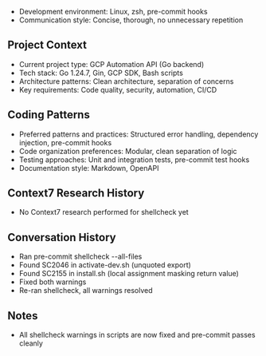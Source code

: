- Development environment: Linux, zsh, pre-commit hooks
- Communication style: Concise, thorough, no unnecessary repetition

## Project Context

- Current project type: GCP Automation API (Go backend)
- Tech stack: Go 1.24.7, Gin, GCP SDK, Bash scripts
- Architecture patterns: Clean architecture, separation of concerns
- Key requirements: Code quality, security, automation, CI/CD

## Coding Patterns

- Preferred patterns and practices: Structured error handling, dependency injection, pre-commit
  hooks
- Code organization preferences: Modular, clean separation of logic
- Testing approaches: Unit and integration tests, pre-commit test hooks
- Documentation style: Markdown, OpenAPI

## Context7 Research History

- No Context7 research performed for shellcheck yet

## Conversation History

- Ran pre-commit shellcheck --all-files
- Found SC2046 in activate-dev.sh (unquoted export)
- Found SC2155 in install.sh (local assignment masking return value)
- Fixed both warnings
- Re-ran shellcheck, all warnings resolved

## Notes

- All shellcheck warnings in scripts are now fixed and pre-commit passes cleanly
